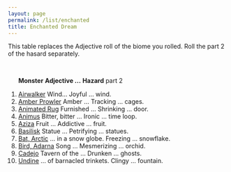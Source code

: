 ```yaml
---
layout: page
permalink: /list/enchanted
title: Enchanted Dream
---
```


This table replaces the Adjective roll of the biome you rolled. Roll the part 2 of the hasard separately.

<br>

&nbsp; &nbsp; &nbsp; <span class="a">**Monster**</span> <span class="bb">**Adjective ...**</span> <span class="bb">**Hazard**</span> part 2

1. <span class="a">[Airwalker](/monsters/airwalker)</span> <span class="b">Wind...</span> <span class="b">Joyful ...</span> <span class="d">wind.</span>
1. <span class="a">[Amber Prowler](/monsters/amber-prowler)</span> <span class="b">Amber ...</span> <span class="b">Tracking ...</span> <span class="d">cages.</span>
1. <span class="a">[Animated Rug](/monsters/animated-rug)</span> <span class="b">Furnished ...</span> <span class="b">Shrinking ...</span> <span class="d">door.</span>
1. <span class="a">[Animus](/monsters/animus)</span>  <span class="b">Bitter, bitter ...</span> <span class="b">Ironic ...</span> <span class="d"> time loop.</span>
1. <span class="a">[Aziza](/monsters/aziza)</span>  <span class="b">Fruit ...</span> <span class="b">Addictive ...</span> <span class="d"> fruit.</span>
1. <span class="a">[Basilisk](/monsters/basilisk)</span>  <span class="b">Statue ...</span> <span class="b">Petrifying ...</span> <span class="d"> statues.</span>
1. <span class="a">[Bat, Arctic](/monsters/bat-arctic)</span> <span class="b">... in a snow globe.</span> <span class="b">Freezing ...</span> <span class="d">snowflake.</span>
1. <span class="a">[Bird, Adarna](/monsters/bird-adarna)</span> <span class="b">Song ...</span> <span class="b">Mesmerizing ...</span> <span class="d">orchid.</span>
1. <span class="a">[Cadejo](/monsters/cadejo)</span> <span class="b">Tavern of the ...</span> <span class="b">Drunken ...</span> <span class="d">ghosts.</span>
1. <span class="a">[Undine](/monsters/undine)</span> <span class="b">... of barnacled trinkets.</span> <span class="b">Clingy ...</span> <span class="d">fountain.</span>
